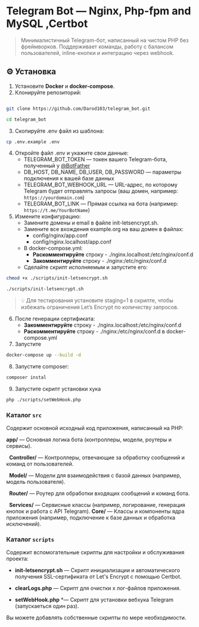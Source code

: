 #  Telegram Bot —  Nginx, Php-fpm and MySQL ,Certbot


> Минималистичный Telegram-бот, написанный на чистом PHP без фреймворков. Поддерживает команды, работу с балансом пользователей, inline-кнопки и интеграцию через webhook.

## ⚙️ Установка

1. Установите **Docker** и **docker-compose**.
2. Клонируйте репозиторий:

  
```bash

git clone https://github.com/Darod103/telegram_bot.git

cd telegram_bot
```
3. Скопируйте .env файл из шаблона:
```bash
cp .env.example .env
```

4. Откройте файл .env и укажите свои данные:
   - TELEGRAM_BOT_TOKEN — токен вашего Telegram-бота, полученный у [@BotFather](https://t.me/BotFather)
   - DB_HOST, DB_NAME, DB_USER, DB_PASSWORD — параметры подключения к вашей базе данных
   - TELEGRAM_BOT_WEBHOOK_URL — URL-адрес, по которому Telegram будет отправлять запросы (ваш домен, например: `https://yourdomain.com`)
   - TELEGRAM_BOT_LINK — Прямая ссылка на бота (например: `https://t.me/YourBotName`)
5. Измените конфигурацию:
     - Замените домены и email в файле init-letsencrypt.sh.
     - Замените все вхождения example.org на ваш домен в файлах:
	     - config/nginx/app.conf
	     - config/nginx.localhost/app.conf
	 - В docker-compose.yml:
	   - **Раскомментируйте** строку - ./nginx.localhost:/etc/nginx/conf.d
	   - **Закомментируйте** строку - ./nginx:/etc/nginx/conf.d
	  - Сделайте скрипт исполняемым и запустите его:
```bash
chmod +x ./scripts/init-letsencrypt.sh

./scripts/init-letsencrypt.sh
```
> 💡 Для тестирования установите staging=1 в скрипте, чтобы избежать ограничения Let’s Encrypt по количеству запросов.

6. После генерации сертификата:
   - **Закомментируйте** строку - ./nginx.localhost:/etc/nginx/conf.d
   - **Раскомментируйте** строку - ./nginx:/etc/nginx/conf.d в docker-compose.yml
  7. Запустите 
   ```bash
docker-compose up --build -d
```
8. Запустите composer:
```bash
composer instal
```
9. Запустите скрипт установки хука
```bash
php ./scripts/setWebHook.php 
```

### Каталог `src`

  

Содержит основной исходный код приложения, написанный на PHP:

**app/** — Основная логика бота (контроллеры, модели, роутеры и сервисы).

     **Controller/** — Контроллеры, отвечающие за обработку сообщений и команд от пользователей.

     **Model/** — Модели для взаимодействия с базой данных (например, модель пользователя).

     **Router/** — Роутер для обработки входящих сообщений и команд бота.

    **Services/** — Сервисные классы (например, логирование, генерация кнопок и работа с API Telegram).
   **Core/** — Классы и компоненты ядра приложения (например, подключение к базе данных и обработка исключений).


### Каталог `scripts`

  

Содержит вспомогательные скрипты для настройки и обслуживания проекта:

  

- **init-letsencrypt.sh** — Скрипт инициализации и автоматического получения SSL-сертификата от Let's Encrypt с помощью Certbot.

- **clearLogs.php**  — Скрипт для очистки х лог-файлов приложения.

- **setWebHook.php** *— Скрипт для установки вебхука Telegram (запускаеться один раз).

  

Вы можете добавлять собственные скрипты по мере необходимости.
